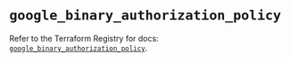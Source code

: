 # `google_binary_authorization_policy`

Refer to the Terraform Registry for docs: [`google_binary_authorization_policy`](https://registry.terraform.io/providers/hashicorp/google/5.26.0/docs/resources/binary_authorization_policy).
